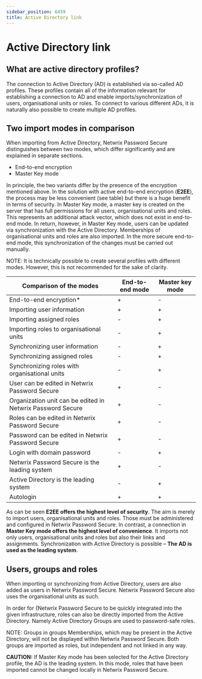 ```yaml
---
sidebar_position: 6459
title: Active Directory link
---
```


# Active Directory link

## What are active directory profiles?

The connection to Active Directory (AD) is established via so-called AD profiles. These profiles contain all of the information relevant for establishing a connection to AD and enable imports/synchronization of users, organisational units or roles. To connect to various different ADs, it is naturally also possible to create multiple AD profiles.

## Two import modes in comparison

When importing from Active Directory, Netwrix Password Secure distinguishes between two modes, which differ significantly and are explained in separate sections.

* End-to-end encryption
* Master Key mode

In principle, the two variants differ by the presence of the encryption mentioned above. In the solution with active end-to-end encryption (**E2EE**), the process may be less convenient (see table) but there is a huge benefit in terms of security. In Master Key mode, a master key is created on the server that has full permissions for all users, organisational units and roles. This represents an additional attack vector, which does not exist in end-to-end mode. In return, however, in Master Key mode, users can be updated via synchronization with the Active Directory. Memberships of organisational units and roles are also imported. In the more secure end-to-end mode, this synchronization of the changes must be carried out manually.

NOTE: It is technically possible to create several profiles with different modes. However, this is not recommended for the sake of clarity.

| Comparison of the modes | End-to-end mode | Master key mode |
| --- | --- | --- |
| End-to-end encryption\* | + | - |
| Importing user information | + | + |
| Importing assigned roles | - | + |
| Importing roles to organisational units | - | + |
| Synchronizing user information | - | + |
| Synchronizing assigned roles | - | + |
| Synchronizing roles with organisational units | - | + |
| User can be edited in Netwrix Password Secure | + | - |
| Organization unit can be edited in Netwrix Password Secure | + | - |
| Roles can be edited in Netwrix Password Secure | + | - |
| Password can be edited in Netwrix Password Secure | + | - |
| Login with domain password | - | + |
| Netwrix Password Secure is the leading system | + | - |
| Active Directory is the leading system | - | + |
| Autologin | + | + |

As can be seen **E2EE offers the highest level of security**. The aim is merely to import users, organisational units and roles. Those must be administered and configured in Netwrix Password Secure. In contrast, a connection in **Master Key mode offers the highest level of convenience**. It imports not only users, organisational units and roles but also their links and assignments. Synchronization with Active Directory is possible – **The AD is used as the leading system**.

## Users, groups and roles

When importing or synchronizing from Active Directory, users are also added as users in Netwrix Password Secure. Netwrix Password Secure also uses the organisational units as such.

In order for {Netwrix Password Secure to be quickly integrated into the given infrastructure, roles can also be directly imported from the Active Directory. Namely Active Directory Groups are used to password-safe roles.

NOTE: Groups in groups Memberships, which may be present in the Active Directory, will not be displayed within Netwrix Password Secure. Both groups are imported as roles, but independent and not linked in any way.

**CAUTION:** If Master Key mode has been selected for the Active Directory profile, the AD is the leading system. In this mode, roles that have been imported cannot be changed locally in Netwrix Password Secure.